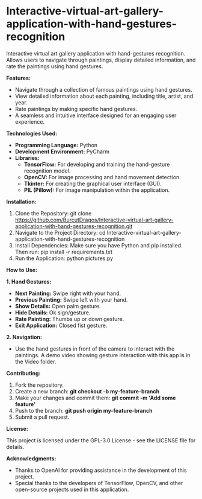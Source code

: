 # Interactive-virtual-art-gallery-application-with-hand-gestures-recognition
Interactive virtual art gallery application with hand-gestures recognition. Allows users to navigate through paintings, display detailed information, and rate the paintings using hand gestures.

<b>Features:</b>
* Navigate through a collection of famous paintings using hand gestures.
* View detailed information about each painting, including title, artist, and year.
* Rate paintings by making specific hand gestures.
* A seamless and intuitive interface designed for an engaging user experience.

<b>Technologies Used:</b>
* <b>Programming Language:</b> Python
* <b>Development Environment:</b> PyCharm
* <b>Libraries:</b>
     * <b>TensorFlow:</b> For developing and training the hand-gesture recognition model.
     * <b>OpenCV:</b> For image processing and hand movement detection.
     * <b>Tkinter:</b> For creating the graphical user interface (GUI).
     * <b>PIL (Pillow):</b> For image manipulation within the application.

<b>Installation:</b>
1. Clone the Repository:
git clone https://github.com/BurcutDragos/Interactive-virtual-art-gallery-application-with-hand-gestures-recognition.git
2. Navigate to the Project Directory:
cd Interactive-virtual-art-gallery-application-with-hand-gestures-recognition
3. Install Dependencies:
Make sure you have Python and pip installed. Then run: pip install -r requirements.txt
4. Run the Application: python pictures.py

<b>How to Use:</b>

<b>1. Hand Gestures:</b>
* <b>Next Painting:</b> Swipe right with your hand.
* <b>Previous Painting:</b> Swipe left with your hand.
* <b>Show Details:</b> Open palm gesture.
* <b>Hide Details:</b> Ok sign/gesture.
* <b>Rate Painting:</b> Thumbs up or down gesture.
* <b>Exit Application:</b> Closed fist gesture.

<b>2. Navigation:</b>
* Use the hand gestures in front of the camera to interact with the paintings. A demo video showing gesture interaction with this app is in the Video folder.

<b>Contributing:</b>
1. Fork the repository.
2. Create a new branch: <b>git checkout -b my-feature-branch</b>
3. Make your changes and commit them: <b>git commit -m 'Add some feature'</b>
4. Push to the branch: <b>git push origin my-feature-branch</b>
5. Submit a pull request.

<b>License:</b>

This project is licensed under the GPL-3.0 License - see the LICENSE file for details.

<b>Acknowledgments:</b>
* Thanks to OpenAI for providing assistance in the development of this project.
* Special thanks to the developers of TensorFlow, OpenCV, and other open-source projects used in this application.
